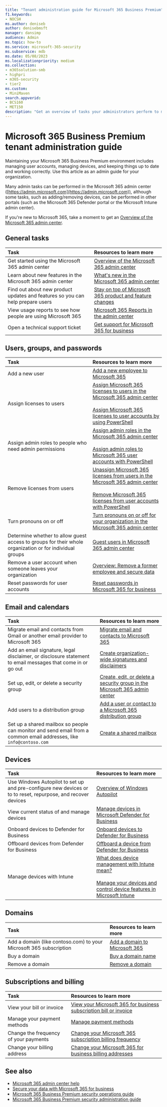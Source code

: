 ```yaml
---
title: "Tenant administration guide for Microsoft 365 Business Premium"
f1.keywords:
- NOCSH
ms.author: deniseb
author: denisebmsft
manager: dansimp
audience: Admin
ms.topic: how-to
ms.service: microsoft-365-security
ms.subservice: mdb
ms.date: 05/08/2023
ms.localizationpriority: medium
ms.collection:
- m365solution-smb
- highpri
- m365-security
- tier2
ms.custom:
- MiniMaven
search.appverid:
- BCS160
- MET150
description: "Get an overview of tasks your administrators perform to maintain your Microsoft 365 Business Premium subscription."
---
```


# Microsoft 365 Business Premium tenant administration guide

Maintaining your Microsoft 365 Business Premium environment includes managing user accounts, managing devices, and keeping things up to date and working correctly. Use this article as an admin guide for your organization.

Many admin tasks can be performed in the Microsoft 365 admin center ([https://admin.microsoft.com](https://admin.microsoft.com)), although some tasks, such as adding/removing devices, can be performed in other portals (such as the Microsoft 365 Defender portal or the Microsoft Intune admin center). 

If you're new to Microsoft 365, take a moment to get an [Overview of the Microsoft 365 admin center](../admin/admin-overview/admin-center-overview.md).

## General tasks

| Task | Resources to learn more |
|:---|:---|
| Get started using the Microsoft 365 admin center | [Overview of the Microsoft 365 admin center](../admin/admin-overview/admin-center-overview.md) |
| Learn about new features in the Microsoft 365 admin center | [What's new in the Microsoft 365 admin center](../admin/whats-new-in-preview.md) |
| Find out about new product updates and features so you can help prepare users | [Stay on top of Microsoft 365 product and feature changes](../admin/manage/stay-on-top-of-updates.md) |
| View usage reports to see how people are using Microsoft 365 | [Microsoft 365 Reports in the admin center](../admin/activity-reports/activity-reports.md) |
| Open a technical support ticket | [Get support for Microsoft 365 for business](../admin/get-help-support.md) |

## Users, groups, and passwords

| Task | Resources to learn more |
|:---|:---|
| Add a new user | [Add a new employee to Microsoft 365](../admin/add-users/add-new-employee.md) |
| Assign licenses to users | [Assign Microsoft 365 licenses to users in the Microsoft 365 admin center](../admin/manage/assign-licenses-to-users.md) <br/><br/>[Assign Microsoft 365 licenses to user accounts by using PowerShell](../enterprise/assign-licenses-to-user-accounts-with-microsoft-365-powershell.md) |
| Assign admin roles to people who need admin permissions | [Assign admin roles in the Microsoft 365 admin center](../admin/add-users/assign-admin-roles.md) <br/><br/>[Assign admin roles to Microsoft 365 user accounts with PowerShell](../enterprise/assign-roles-to-user-accounts-with-microsoft-365-powershell.md)|
| Remove licenses from users | [Unassign Microsoft 365 licenses from users in the Microsoft 365 admin center](../admin/manage/remove-licenses-from-users.md)<br/><br/>[Remove Microsoft 365 licenses from user accounts with PowerShell](../enterprise/remove-licenses-from-user-accounts-with-microsoft-365-powershell.md) |
| Turn pronouns on or off | [Turn pronouns on or off for your organization in the Microsoft 365 admin center](../admin/add-users/turn-pronouns-on-or-off.md) |
| Determine whether to allow guest access to groups for their whole organization or for individual groups | [Guest users in Microsoft 365 admin center](../admin/add-users/about-guest-users.md) |
| Remove a user account when someone leaves your organization | [Overview: Remove a former employee and secure data](../admin/add-users/remove-former-employee.md) |
| Reset passwords for user accounts | [Reset passwords in Microsoft 365 for business](../admin/add-users/reset-passwords.md) |

## Email and calendars

| Task | Resources to learn more |
|:---|:---|
| Migrate email and contacts from Gmail or another email provider to Microsoft 365 | [Migrate email and contacts to Microsoft 365](../admin/setup/migrate-email-and-contacts-admin.md) |
| Add an email signature, legal disclaimer, or disclosure statement to email messages that come in or go out | [Create organization-wide signatures and disclaimers](../admin/setup/create-signatures-and-disclaimers.md) |
| Set up, edit, or delete a security group | [Create, edit, or delete a security group in the Microsoft 365 admin center](../admin/email/create-edit-or-delete-a-security-group.md) |
| Add users to a distribution group | [Add a user or contact to a Microsoft 365 distribution group](../admin/email/add-user-or-contact-to-distribution-list.md) |
| Set up a shared mailbox so people can monitor and send email from a common email addresses, like `info@contoso.com` | [Create a shared mailbox](../admin/email/create-a-shared-mailbox.md) |

## Devices

| Task | Resources to learn more |
|:---|:---|
| Use Windows Autopilot to set up and pre-configure new devices or to to reset, repurpose, and recover devices | [Overview of Windows Autopilot](/mem/autopilot/windows-autopilot) |
| View current status of and manage devices | [Manage devices in Microsoft Defender for Business](../security/defender-business/mdb-manage-devices.md) |
| Onboard devices to Defender for Business | [Onboard devices to Defender for Business](../security/defender-business/mdb-onboard-devices.md) |
| Offboard devices from Defender for Business | [Offboard a device from Defender for Business](../security/defender-business/mdb-offboard-devices.md) |
| Manage devices with Intune | [What does device management with Intune mean?](/mem/intune/fundamentals/what-is-device-management)<br/><br/>[Manage your devices and control device features in Microsoft Intune](/mem/intune/fundamentals/manage-devices) |


## Domains

| Task | Resources to learn more |
|:---|:---|
| Add a domain (like contoso.com) to your Microsoft 365 subscription | [Add a domain to Microsoft 365](../admin/setup/add-domain.md) |
| Buy a domain | [Buy a domain name](../admin/get-help-with-domains/buy-a-domain-name.md) |
| Remove a domain | [Remove a domain](../admin/get-help-with-domains/remove-a-domain.md) |

## Subscriptions and billing

| Task | Resources to learn more |
|:---|:---|
| View your bill or invoice | [View your Microsoft 365 for business subscription bill or invoice](../commerce/billing-and-payments/view-your-bill-or-invoice.md) |
| Manage your payment methods | [Manage payment methods](../commerce/billing-and-payments/manage-payment-methods.md) |
| Change the frequency of your payments | [Change your Microsoft 365 subscription billing frequency](../commerce/billing-and-payments/change-payment-frequency.md) |
| Change your billing address | [Change your Microsoft 365 for business billing addresses](../commerce/billing-and-payments/change-your-billing-addresses.md) |

## See also

- [Microsoft 365 admin center help](../admin/index.yml)
- [Secure your data with Microsoft 365 for business](secure-your-business-data.md)
- [Microsoft 365 Business Premium security operations guide](m365bp-security-operations-guide.md)
- [Microsoft 365 Business Premium security administration guide](m365bp-security-admin-guide.md)